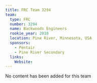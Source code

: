 ```yaml
---
title: FRC Team 3294
team:
  type: FRC
  number: 3294
  name: Backwoods Engineers
  rookie_year: 2010
  location: Pine River, Minnesota, USA
  sponsors:
    - Pentair
    - Pine River Secondary
  links:
    Website: 
---
```

No content has been added for this team